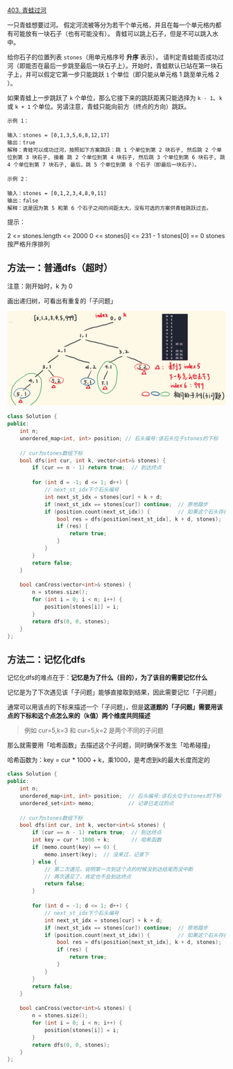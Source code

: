 [403. 青蛙过河](https://leetcode-cn.com/problems/frog-jump/)

一只青蛙想要过河。 假定河流被等分为若干个单元格，并且在每一个单元格内都有可能放有一块石子（也有可能没有）。 青蛙可以跳上石子，但是不可以跳入水中。

给你石子的位置列表 `stones`（用单元格序号 **升序** 表示）， 请判定青蛙能否成功过河（即能否在最后一步跳至最后一块石子上）。开始时，青蛙默认已站在第一块石子上，并可以假定它第一步只能跳跃 `1` 个单位（即只能从单元格 1 跳至单元格 2 ）。

如果青蛙上一步跳跃了 `k` 个单位，那么它接下来的跳跃距离只能选择为 `k - 1`、`k` 或 `k + 1` 个单位。另请注意，青蛙只能向前方（终点的方向）跳跃。

```
示例 1：

输入：stones = [0,1,3,5,6,8,12,17]
输出：true
解释：青蛙可以成功过河，按照如下方案跳跃：跳 1 个单位到第 2 块石子, 然后跳 2 个单位到第 3 块石子, 接着 跳 2 个单位到第 4 块石子, 然后跳 3 个单位到第 6 块石子, 跳 4 个单位到第 7 块石子, 最后，跳 5 个单位到第 8 个石子（即最后一块石子）。

示例 2：

输入：stones = [0,1,2,3,4,8,9,11]
输出：false
解释：这是因为第 5 和第 6 个石子之间的间距太大，没有可选的方案供青蛙跳跃过去。

```

提示：

2 <= stones.length <= 2000
0 <= stones[i] <= 231 - 1
stones[0] == 0
stones 按严格升序排列

## 方法一：普通dfs（超时）

注意：刚开始时，k 为 0

画出递归树，可看出有重复的「子问题」

![403](../doc/403.png)

```c++
class Solution {
public:
    int n;
    unordered_map<int, int> position; // 石头编号:该石头位于stones的下标

    // cur为stones数组下标
    bool dfs(int cur, int k, vector<int>& stones) {
        if (cur == n - 1) return true;  // 到达终点

        for (int d = -1; d <= 1; d++) {
            // next_st_idx下个石头编号
            int next_st_idx = stones[cur] + k + d;
            if (next_st_idx == stones[cur]) continue;  // 原地踏步
            if (position.count(next_st_idx)) {         // 如果这个石头存在（剪枝）
                bool res = dfs(position[next_st_idx], k + d, stones);
                if (res) {
                    return true;
                }
            }
        }
        return false;
    }

    bool canCross(vector<int>& stones) {
        n = stones.size();
        for (int i = 0; i < n; i++) {
            position[stones[i]] = i;
        }
        return dfs(0, 0, stones);
    }
};
```

## 方法二：记忆化dfs

记忆化dfs的难点在于：**记忆是为了什么（目的），为了该目的需要记忆什么**

记忆是为了下次遇见该「子问题」能够直接取到结果，因此需要记忆「子问题」

通常可以用该点的下标来描述一个「子问题」，但是**这道题的「子问题」需要用该点的下标和这个点怎么来的（k值）两个维度共同描述**

> 例如 cur=5,k=3 和 cur=5,k=2 是两个不同的子问题

那么就需要用「哈希函数」去描述这个子问题，同时确保不发生「哈希碰撞」

哈希函数为：key = cur * 1000 + k，乘1000，是考虑到k的最大长度而定的

```c++
class Solution {
public:
    int n;
    unordered_map<int, int> position;  // 石头编号:该石头位于stones的下标
    unordered_set<int> memo;           // 记录已走过的点

    // cur为stones数组下标
    bool dfs(int cur, int k, vector<int>& stones) {
        if (cur == n - 1) return true;  // 到达终点
        int key = cur * 1000 + k;       // 哈希函数
        if (memo.count(key) == 0) {
            memo.insert(key);  // 没来过，记录下
        } else {
            // 第二次遇见，说明第一次到这个点的时候没到达结尾而没中断
            // 再次遇见了，肯定也不会到达终点
            return false;
        }

        for (int d = -1; d <= 1; d++) {
            // next_st_idx下个石头编号
            int next_st_idx = stones[cur] + k + d;
            if (next_st_idx == stones[cur]) continue;  // 原地踏步
            if (position.count(next_st_idx)) {         // 如果这个石头存在
                bool res = dfs(position[next_st_idx], k + d, stones);
                if (res) {
                    return true;
                }
            }
        }
        return false;
    }

    bool canCross(vector<int>& stones) {
        n = stones.size();
        for (int i = 0; i < n; i++) {
            position[stones[i]] = i;
        }
        return dfs(0, 0, stones);
    }
};
```

